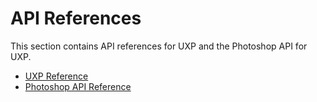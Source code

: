 # API References
This section contains API references for UXP and the Photoshop API for UXP.

* [UXP Reference](./uxp-reference/index.md)
* [Photoshop API Reference](./ps-reference/index.md)